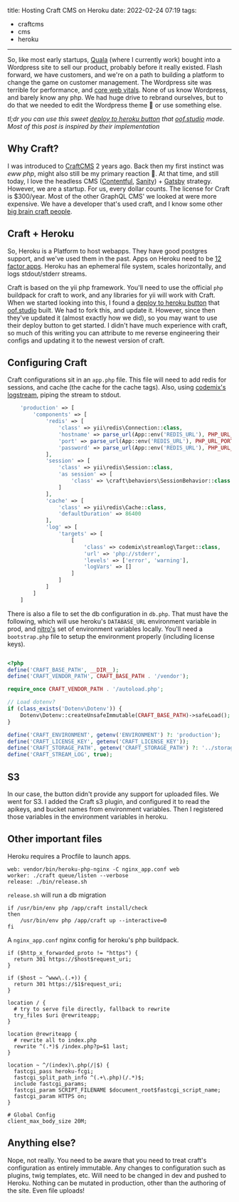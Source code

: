 title: Hosting Craft CMS on Heroku
date: 2022-02-24 07:19
tags:
- craftcms
- cms
- heroku
---

So, like most early startups, [Quala](https://www.quala.io) (where I currently work) bought into a Wordpress site to sell our product, probably before it really existed. Flash forward, we have customers, and we're on a path to building a platform to change the game on customer management. The Wordpress site was terrible for performance, and [core web vitals](https://web.dev/vitals/). None of us know Wordpress, and barely know any php. We had huge drive to rebrand ourselves, but to do that we needed to edit the Wordpress theme 😬 or use something else.

<!-- more -->

*tl;dr you can use this sweet [deploy to heroku button](https://github.com/oof-bar/craft-heroku) that [oof.studio](https://oof.studio/) made. Most of this post is inspired by their implementation*

## Why Craft?

I was introduced to [CraftCMS](https://craftcms.com/) 2 years ago. Back then my first instinct was *eww php*, might also still be my primary reaction 🤣. At that time, and still today, I love the headless CMS ([Contentful](https://www.contentful.com/), [Sanity](https://www.sanity.io/)) + [Gatsby](https://www.gatsbyjs.com/) strategy. However, we are a startup. For us, every dollar counts. The license for Craft is $300/year. Most of the other GraphQL CMS' we looked at were more expensive. We have a developer that's used craft, and I know some other [big brain craft people](https://www.johnlamb.me/).

## Craft + Heroku

So, Heroku is a Platform to host webapps. They have good postgres support, and we've used them in the past. Apps on Heroku need to be [12 factor apps](https://12factor.net/). Heroku has an ephemeral file system, scales horizontally, and logs stdout/stderr streams.

Craft is based on the yii php framework. You'll need to use the official `php` buildpack for craft to work, and any libraries for yii will work with Craft. When we started looking into this, I found a [deploy to heroku button](https://github.com/oof-bar/craft-heroku) that [oof.studio](https://oof.studio/) built. We had to fork this, and update it. However, since then they've updated it (almost exactly how we did), so you may want to use their deploy button to get started. I didn't have much experience with craft, so much of this writing you can attribute to me reverse engineering their configs and updating it to the newest version of craft.

## Configuring Craft

Craft configurations sit in an `app.php` file. This file will need to add redis for sessions, and cache (the cache for the cache tags). Also, using [codemix's logstream](https://github.com/codemix/yii2-streamlog), piping the stream to stdout.

```php
    'production' => [
        'components' => [
            'redis' => [
                'class' => yii\redis\Connection::class,
                'hostname' => parse_url(App::env('REDIS_URL'), PHP_URL_HOST),
                'port' => parse_url(App::env('REDIS_URL'), PHP_URL_PORT),
                'password' => parse_url(App::env('REDIS_URL'), PHP_URL_PASS)
            ],
            'session' => [
                'class' => yii\redis\Session::class,
                'as session' => [
                    'class' => \craft\behaviors\SessionBehavior::class
                ]
            ],
            'cache' => [
                'class' => yii\redis\Cache::class,
                'defaultDuration' => 86400
            ],
            'log' => [
                'targets' => [
                    [
                        'class' => codemix\streamlog\Target::class,
                        'url' => 'php://stderr',
                        'levels' => ['error', 'warning'],
                        'logVars' => []
                    ]
                ]
            ]
        ]
    ]
```

There is also a file to set the db configuration in `db.php`. That must have the following, which will use heroku's `DATABASE_URL` environment variable in prod, and [nitro's](https://craftcms.com/docs/nitro/2.x/) set of environment variables locally. You'll need a `bootstrap.php` file to setup the environment properly (including license keys).

```php

<?php
define('CRAFT_BASE_PATH', __DIR__);
define('CRAFT_VENDOR_PATH', CRAFT_BASE_PATH . '/vendor');

require_once CRAFT_VENDOR_PATH . '/autoload.php';

// Load dotenv?
if (class_exists('Dotenv\Dotenv')) {
    Dotenv\Dotenv::createUnsafeImmutable(CRAFT_BASE_PATH)->safeLoad();
}

define('CRAFT_ENVIRONMENT', getenv('ENVIRONMENT') ?: 'production');
define('CRAFT_LICENSE_KEY', getenv('CRAFT_LICENSE_KEY'));
define('CRAFT_STORAGE_PATH', getenv('CRAFT_STORAGE_PATH') ?: '../storage');
define('CRAFT_STREAM_LOG', true);
```

## S3

In our case, the button didn't provide any support for uploaded files. We went for S3. I added the Craft s3 plugin, and configured it to read the apikeys, and bucket names from environment variables. Then I registered those variables in the environment variables in heroku.

## Other important files

Heroku requires a Procfile to launch apps.

```shell
web: vendor/bin/heroku-php-nginx -C nginx_app.conf web
worker: ./craft queue/listen --verbose
release: ./bin/release.sh
```
`release.sh` will run a db migration
```shell
if /usr/bin/env php /app/craft install/check
then
    /usr/bin/env php /app/craft up --interactive=0
fi
```

A `nginx_app.conf` nginx config for heroku's php buildpack.

```nginx
if ($http_x_forwarded_proto != "https") {
  return 301 https://$host$request_uri;
}

if ($host ~ ^www\.(.+)) {
  return 301 https://$1$request_uri;
}

location / {
  # try to serve file directly, fallback to rewrite
  try_files $uri @rewriteapp;
}

location @rewriteapp {
  # rewrite all to index.php
  rewrite ^(.*)$ /index.php?p=$1 last;
}

location ~ ^/(index)\.php(/|$) {
  fastcgi_pass heroku-fcgi;
  fastcgi_split_path_info ^(.+\.php)(/.*)$;
  include fastcgi_params;
  fastcgi_param SCRIPT_FILENAME $document_root$fastcgi_script_name;
  fastcgi_param HTTPS on;
}

# Global Config
client_max_body_size 20M;
```

## Anything else?

Nope, not really. You need to be aware that you need to treat craft's configuration as entirely immutable. Any changes to configuration such as plugins, twig templates, etc. Will need to be changed in dev and pushed to Heroku. Nothing can be mutated in production, other than the authoring of the site. Even file uploads! 